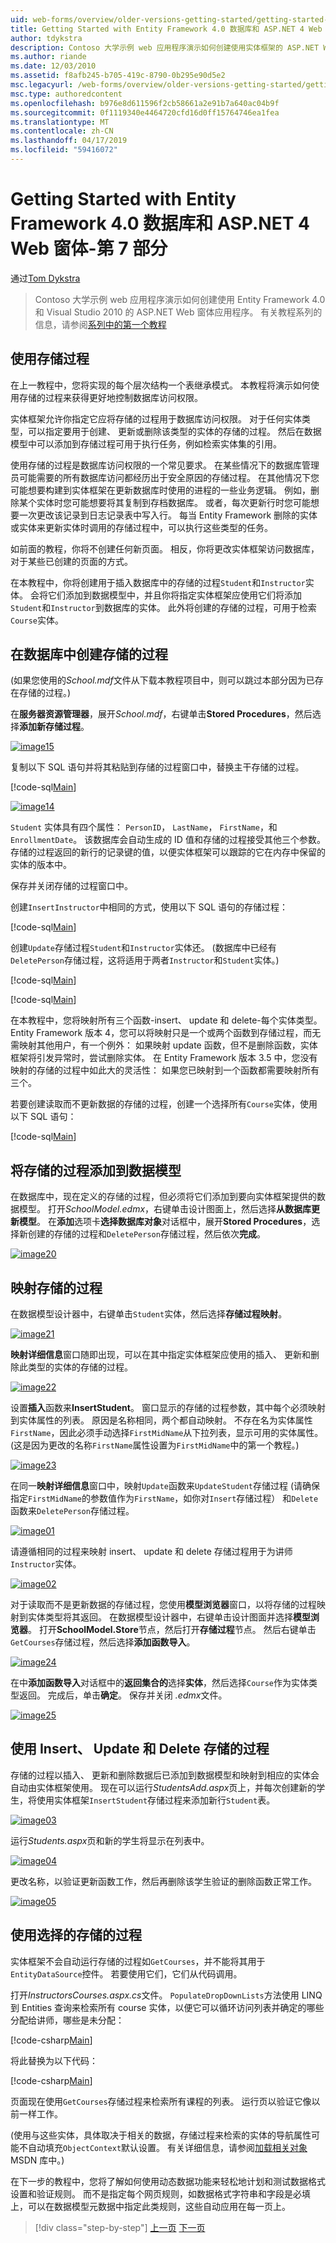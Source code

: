 ```yaml
---
uid: web-forms/overview/older-versions-getting-started/getting-started-with-ef/the-entity-framework-and-aspnet-getting-started-part-7
title: Getting Started with Entity Framework 4.0 数据库和 ASP.NET 4 Web 窗体的第 7 部分 |Microsoft Docs
author: tdykstra
description: Contoso 大学示例 web 应用程序演示如何创建使用实体框架的 ASP.NET Web 窗体应用程序。 示例应用程序是...
ms.author: riande
ms.date: 12/03/2010
ms.assetid: f8afb245-b705-419c-8790-0b295e90d5e2
msc.legacyurl: /web-forms/overview/older-versions-getting-started/getting-started-with-ef/the-entity-framework-and-aspnet-getting-started-part-7
msc.type: authoredcontent
ms.openlocfilehash: b976e8d611596f2cb58661a2e91b7a640ac04b9f
ms.sourcegitcommit: 0f1119340e4464720cfd16d0ff15764746ea1fea
ms.translationtype: MT
ms.contentlocale: zh-CN
ms.lasthandoff: 04/17/2019
ms.locfileid: "59416072"
---
```

# <a name="getting-started-with-entity-framework-40-database-first-and-aspnet-4-web-forms---part-7"></a>Getting Started with Entity Framework 4.0 数据库和 ASP.NET 4 Web 窗体-第 7 部分

通过[Tom Dykstra](https://github.com/tdykstra)

> Contoso 大学示例 web 应用程序演示如何创建使用 Entity Framework 4.0 和 Visual Studio 2010 的 ASP.NET Web 窗体应用程序。 有关教程系列的信息，请参阅[系列中的第一个教程](the-entity-framework-and-aspnet-getting-started-part-1.md)


## <a name="using-stored-procedures"></a>使用存储过程

在上一教程中，您将实现的每个层次结构一个表继承模式。 本教程将演示如何使用存储的过程来获得更好地控制数据库访问权限。

实体框架允许你指定它应将存储的过程用于数据库访问权限。 对于任何实体类型，可以指定要用于创建、 更新或删除该类型的实体的存储的过程。 然后在数据模型中可以添加到存储过程可用于执行任务，例如检索实体集的引用。

使用存储的过程是数据库访问权限的一个常见要求。 在某些情况下的数据库管理员可能需要的所有数据库访问都经历出于安全原因的存储过程。 在其他情况下您可能想要构建到实体框架在更新数据库时使用的进程的一些业务逻辑。 例如，删除某个实体时您可能想要将其复制到存档数据库。 或者，每次更新行时您可能想要一次更改该记录到日志记录表中写入行。 每当 Entity Framework 删除的实体或实体来更新实体时调用的存储过程中，可以执行这些类型的任务。

如前面的教程，你将不创建任何新页面。 相反，你将更改实体框架访问数据库，对于某些已创建的页面的方式。

在本教程中，你将创建用于插入数据库中的存储的过程`Student`和`Instructor`实体。 会将它们添加到数据模型中，并且你将指定实体框架应使用它们将添加`Student`和`Instructor`到数据库的实体。 此外将创建的存储的过程，可用于检索`Course`实体。

## <a name="creating-stored-procedures-in-the-database"></a>在数据库中创建存储的过程

(如果您使用的*School.mdf*文件从下载本教程项目中，则可以跳过本部分因为已存在存储的过程。)

在**服务器资源管理器**，展开*School.mdf*，右键单击**Stored Procedures**，然后选择**添加新存储过程**。

[![image15](the-entity-framework-and-aspnet-getting-started-part-7/_static/image2.png)](the-entity-framework-and-aspnet-getting-started-part-7/_static/image1.png)

复制以下 SQL 语句并将其粘贴到存储的过程窗口中，替换主干存储的过程。

[!code-sql[Main](the-entity-framework-and-aspnet-getting-started-part-7/samples/sample1.sql)]

[![image14](the-entity-framework-and-aspnet-getting-started-part-7/_static/image4.png)](the-entity-framework-and-aspnet-getting-started-part-7/_static/image3.png)

`Student` 实体具有四个属性： `PersonID`， `LastName`， `FirstName`，和`EnrollmentDate`。 该数据库会自动生成的 ID 值和存储的过程接受其他三个参数。 存储的过程返回的新行的记录键的值，以便实体框架可以跟踪的它在内存中保留的实体的版本中。

保存并关闭存储的过程窗口中。

创建`InsertInstructor`中相同的方式，使用以下 SQL 语句的存储过程：

[!code-sql[Main](the-entity-framework-and-aspnet-getting-started-part-7/samples/sample2.sql)]

创建`Update`存储过程`Student`和`Instructor`实体还。 (数据库中已经有`DeletePerson`存储过程，这将适用于两者`Instructor`和`Student`实体。)

[!code-sql[Main](the-entity-framework-and-aspnet-getting-started-part-7/samples/sample3.sql)]

[!code-sql[Main](the-entity-framework-and-aspnet-getting-started-part-7/samples/sample4.sql)]

在本教程中，您将映射所有三个函数-insert、 update 和 delete-每个实体类型。 Entity Framework 版本 4，您可以将映射只是一个或两个函数到存储过程，而无需映射其他用户，有一个例外： 如果映射 update 函数，但不是删除函数，实体框架将引发异常时，尝试删除实体。 在 Entity Framework 版本 3.5 中，您没有映射的存储的过程中如此大的灵活性： 如果您已映射到一个函数都需要映射所有三个。

若要创建读取而不更新数据的存储的过程，创建一个选择所有`Course`实体，使用以下 SQL 语句：

[!code-sql[Main](the-entity-framework-and-aspnet-getting-started-part-7/samples/sample5.sql)]

## <a name="adding-the-stored-procedures-to-the-data-model"></a>将存储的过程添加到数据模型

在数据库中，现在定义的存储的过程，但必须将它们添加到要向实体框架提供的数据模型。 打开*SchoolModel.edmx*，右键单击设计图面上，然后选择**从数据库更新模型**。 在**添加**选项卡**选择数据库对象**对话框中，展开**Stored Procedures**，选择新创建的存储的过程和`DeletePerson`存储过程，然后依次**完成**。

[![image20](the-entity-framework-and-aspnet-getting-started-part-7/_static/image6.png)](the-entity-framework-and-aspnet-getting-started-part-7/_static/image5.png)

## <a name="mapping-the-stored-procedures"></a>映射存储的过程

在数据模型设计器中，右键单击`Student`实体，然后选择**存储过程映射**。

[![image21](the-entity-framework-and-aspnet-getting-started-part-7/_static/image8.png)](the-entity-framework-and-aspnet-getting-started-part-7/_static/image7.png)

**映射详细信息**窗口随即出现，可以在其中指定实体框架应使用的插入、 更新和删除此类型的实体的存储的过程。

[![image22](the-entity-framework-and-aspnet-getting-started-part-7/_static/image10.png)](the-entity-framework-and-aspnet-getting-started-part-7/_static/image9.png)

设置**插入**函数来**InsertStudent**。 窗口显示的存储的过程参数，其中每个必须映射到实体属性的列表。 原因是名称相同，两个都自动映射。 不存在名为实体属性`FirstName`，因此必须手动选择`FirstMidName`从下拉列表，显示可用的实体属性。 (这是因为更改的名称`FirstName`属性设置为`FirstMidName`中的第一个教程。)

[![image23](the-entity-framework-and-aspnet-getting-started-part-7/_static/image12.png)](the-entity-framework-and-aspnet-getting-started-part-7/_static/image11.png)

在同一**映射详细信息**窗口中，映射`Update`函数来`UpdateStudent`存储过程 (请确保指定`FirstMidName`的参数值作为`FirstName`，如你对`Insert`存储过程） 和`Delete`函数来`DeletePerson`存储过程。

[![image01](the-entity-framework-and-aspnet-getting-started-part-7/_static/image14.png)](the-entity-framework-and-aspnet-getting-started-part-7/_static/image13.png)

请遵循相同的过程来映射 insert、 update 和 delete 存储过程用于为讲师`Instructor`实体。

[![image02](the-entity-framework-and-aspnet-getting-started-part-7/_static/image16.png)](the-entity-framework-and-aspnet-getting-started-part-7/_static/image15.png)

对于读取而不是更新数据的存储过程，您使用**模型浏览器**窗口，以将存储的过程映射到实体类型将其返回。 在数据模型设计器中，右键单击设计图面并选择**模型浏览器**。 打开**SchoolModel.Store**节点，然后打开**存储过程**节点。 然后右键单击`GetCourses`存储过程，然后选择**添加函数导入**。

[![image24](the-entity-framework-and-aspnet-getting-started-part-7/_static/image18.png)](the-entity-framework-and-aspnet-getting-started-part-7/_static/image17.png)

在中**添加函数导入**对话框中的**返回集合的**选择**实体**，然后选择`Course`作为实体类型返回。 完成后，单击**确定**。 保存并关闭 *.edmx*文件。

[![image25](the-entity-framework-and-aspnet-getting-started-part-7/_static/image20.png)](the-entity-framework-and-aspnet-getting-started-part-7/_static/image19.png)

## <a name="using-insert-update-and-delete-stored-procedures"></a>使用 Insert、 Update 和 Delete 存储的过程

存储的过程以插入、 更新和删除数据后已添加到数据模型和映射到相应的实体会自动由实体框架使用。 现在可以运行*StudentsAdd.aspx*页上，并每次创建新的学生，将使用实体框架`InsertStudent`存储过程来添加新行`Student`表。

[![image03](the-entity-framework-and-aspnet-getting-started-part-7/_static/image22.png)](the-entity-framework-and-aspnet-getting-started-part-7/_static/image21.png)

运行*Students.aspx*页和新的学生将显示在列表中。

[![image04](the-entity-framework-and-aspnet-getting-started-part-7/_static/image24.png)](the-entity-framework-and-aspnet-getting-started-part-7/_static/image23.png)

更改名称，以验证更新函数工作，然后再删除该学生验证的删除函数正常工作。

[![image05](the-entity-framework-and-aspnet-getting-started-part-7/_static/image26.png)](the-entity-framework-and-aspnet-getting-started-part-7/_static/image25.png)

## <a name="using-select-stored-procedures"></a>使用选择的存储的过程

实体框架不会自动运行存储的过程如`GetCourses`，并不能将其用于`EntityDataSource`控件。 若要使用它们，它们从代码调用。

打开*InstructorsCourses.aspx.cs*文件。 `PopulateDropDownLists`方法使用 LINQ 到 Entities 查询来检索所有 course 实体，以便它可以循环访问列表并确定的哪些分配给讲师，哪些是未分配：

[!code-csharp[Main](the-entity-framework-and-aspnet-getting-started-part-7/samples/sample6.cs)]

将此替换为以下代码：

[!code-csharp[Main](the-entity-framework-and-aspnet-getting-started-part-7/samples/sample7.cs)]

页面现在使用`GetCourses`存储过程来检索所有课程的列表。 运行页以验证它像以前一样工作。

(使用与这些实体，具体取决于相关的数据，存储过程来检索的实体的导航属性可能不自动填充`ObjectContext`默认设置。 有关详细信息，请参阅[加载相关对象](https://msdn.microsoft.com/library/bb896272.aspx)MSDN 库中。)

在下一步的教程中，您将了解如何使用动态数据功能来轻松地计划和测试数据格式设置和验证规则。 而不是指定每个网页规则，如数据格式字符串和字段是必填上，可以在数据模型元数据中指定此类规则，这些自动应用在每一页上。

> [!div class="step-by-step"]
> [上一页](the-entity-framework-and-aspnet-getting-started-part-6.md)
> [下一页](the-entity-framework-and-aspnet-getting-started-part-8.md)
